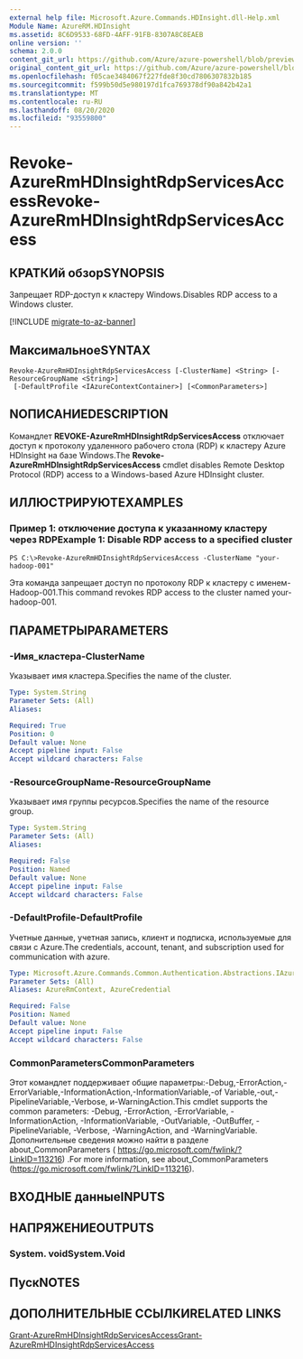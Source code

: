 ```yaml
---
external help file: Microsoft.Azure.Commands.HDInsight.dll-Help.xml
Module Name: AzureRM.HDInsight
ms.assetid: 8C6D9533-68FD-4AFF-91FB-8307A8C8EAEB
online version: ''
schema: 2.0.0
content_git_url: https://github.com/Azure/azure-powershell/blob/preview/src/ResourceManager/HDInsight/Commands.HDInsight/help/Revoke-AzureRmHDInsightRdpServicesAccess.md
original_content_git_url: https://github.com/Azure/azure-powershell/blob/preview/src/ResourceManager/HDInsight/Commands.HDInsight/help/Revoke-AzureRmHDInsightRdpServicesAccess.md
ms.openlocfilehash: f05cae3484067f227fde8f30cd7806307832b185
ms.sourcegitcommit: f599b50d5e980197d1fca769378df90a842b42a1
ms.translationtype: MT
ms.contentlocale: ru-RU
ms.lasthandoff: 08/20/2020
ms.locfileid: "93559800"
---
```

# <span data-ttu-id="37970-101">Revoke-AzureRmHDInsightRdpServicesAccess</span><span class="sxs-lookup"><span data-stu-id="37970-101">Revoke-AzureRmHDInsightRdpServicesAccess</span></span>

## <span data-ttu-id="37970-102">КРАТКИй обзор</span><span class="sxs-lookup"><span data-stu-id="37970-102">SYNOPSIS</span></span>
<span data-ttu-id="37970-103">Запрещает RDP-доступ к кластеру Windows.</span><span class="sxs-lookup"><span data-stu-id="37970-103">Disables RDP access to a Windows cluster.</span></span>

[!INCLUDE [migrate-to-az-banner](../../includes/migrate-to-az-banner.md)]

## <span data-ttu-id="37970-104">Максимальное</span><span class="sxs-lookup"><span data-stu-id="37970-104">SYNTAX</span></span>

```
Revoke-AzureRmHDInsightRdpServicesAccess [-ClusterName] <String> [-ResourceGroupName <String>]
 [-DefaultProfile <IAzureContextContainer>] [<CommonParameters>]
```

## <span data-ttu-id="37970-105">NОПИСАНИЕ</span><span class="sxs-lookup"><span data-stu-id="37970-105">DESCRIPTION</span></span>
<span data-ttu-id="37970-106">Командлет **REVOKE-AzureRmHDInsightRdpServicesAccess** отключает доступ к протоколу удаленного рабочего стола (RDP) к кластеру Azure HDInsight на базе Windows.</span><span class="sxs-lookup"><span data-stu-id="37970-106">The **Revoke-AzureRmHDInsightRdpServicesAccess** cmdlet disables Remote Desktop Protocol (RDP) access to a Windows-based Azure HDInsight cluster.</span></span>

## <span data-ttu-id="37970-107">ИЛЛЮСТРИРУЮТ</span><span class="sxs-lookup"><span data-stu-id="37970-107">EXAMPLES</span></span>

### <span data-ttu-id="37970-108">Пример 1: отключение доступа к указанному кластеру через RDP</span><span class="sxs-lookup"><span data-stu-id="37970-108">Example 1: Disable RDP access to a specified cluster</span></span>
```
PS C:\>Revoke-AzureRmHDInsightRdpServicesAccess -ClusterName "your-hadoop-001"
```

<span data-ttu-id="37970-109">Эта команда запрещает доступ по протоколу RDP к кластеру с именем-Hadoop-001.</span><span class="sxs-lookup"><span data-stu-id="37970-109">This command revokes RDP access to the cluster named your-hadoop-001.</span></span>

## <span data-ttu-id="37970-110">ПАРАМЕТРЫ</span><span class="sxs-lookup"><span data-stu-id="37970-110">PARAMETERS</span></span>

### <span data-ttu-id="37970-111">-Имя_кластера</span><span class="sxs-lookup"><span data-stu-id="37970-111">-ClusterName</span></span>
<span data-ttu-id="37970-112">Указывает имя кластера.</span><span class="sxs-lookup"><span data-stu-id="37970-112">Specifies the name of the cluster.</span></span>

```yaml
Type: System.String
Parameter Sets: (All)
Aliases: 

Required: True
Position: 0
Default value: None
Accept pipeline input: False
Accept wildcard characters: False
```

### <span data-ttu-id="37970-113">-ResourceGroupName</span><span class="sxs-lookup"><span data-stu-id="37970-113">-ResourceGroupName</span></span>
<span data-ttu-id="37970-114">Указывает имя группы ресурсов.</span><span class="sxs-lookup"><span data-stu-id="37970-114">Specifies the name of the resource group.</span></span>

```yaml
Type: System.String
Parameter Sets: (All)
Aliases: 

Required: False
Position: Named
Default value: None
Accept pipeline input: False
Accept wildcard characters: False
```

### <span data-ttu-id="37970-115">-DefaultProfile</span><span class="sxs-lookup"><span data-stu-id="37970-115">-DefaultProfile</span></span>
<span data-ttu-id="37970-116">Учетные данные, учетная запись, клиент и подписка, используемые для связи с Azure.</span><span class="sxs-lookup"><span data-stu-id="37970-116">The credentials, account, tenant, and subscription used for communication with azure.</span></span>

```yaml
Type: Microsoft.Azure.Commands.Common.Authentication.Abstractions.IAzureContextContainer
Parameter Sets: (All)
Aliases: AzureRmContext, AzureCredential

Required: False
Position: Named
Default value: None
Accept pipeline input: False
Accept wildcard characters: False
```

### <span data-ttu-id="37970-117">CommonParameters</span><span class="sxs-lookup"><span data-stu-id="37970-117">CommonParameters</span></span>
<span data-ttu-id="37970-118">Этот командлет поддерживает общие параметры:-Debug,-ErrorAction,-ErrorVariable,-InformationAction,-InformationVariable,-of Variable,-out,-PipelineVariable,-Verbose, и-WarningAction.</span><span class="sxs-lookup"><span data-stu-id="37970-118">This cmdlet supports the common parameters: -Debug, -ErrorAction, -ErrorVariable, -InformationAction, -InformationVariable, -OutVariable, -OutBuffer, -PipelineVariable, -Verbose, -WarningAction, and -WarningVariable.</span></span> <span data-ttu-id="37970-119">Дополнительные сведения можно найти в разделе about_CommonParameters ( https://go.microsoft.com/fwlink/?LinkID=113216) .</span><span class="sxs-lookup"><span data-stu-id="37970-119">For more information, see about_CommonParameters (https://go.microsoft.com/fwlink/?LinkID=113216).</span></span>

## <span data-ttu-id="37970-120">ВХОДНЫЕ данные</span><span class="sxs-lookup"><span data-stu-id="37970-120">INPUTS</span></span>

## <span data-ttu-id="37970-121">НАПРЯЖЕНИЕ</span><span class="sxs-lookup"><span data-stu-id="37970-121">OUTPUTS</span></span>

### <span data-ttu-id="37970-122">System. void</span><span class="sxs-lookup"><span data-stu-id="37970-122">System.Void</span></span>

## <span data-ttu-id="37970-123">Пуск</span><span class="sxs-lookup"><span data-stu-id="37970-123">NOTES</span></span>

## <span data-ttu-id="37970-124">ДОПОЛНИТЕЛЬНЫЕ ССЫЛКИ</span><span class="sxs-lookup"><span data-stu-id="37970-124">RELATED LINKS</span></span>

[<span data-ttu-id="37970-125">Grant-AzureRmHDInsightRdpServicesAccess</span><span class="sxs-lookup"><span data-stu-id="37970-125">Grant-AzureRmHDInsightRdpServicesAccess</span></span>](./Grant-AzureRmHDInsightRdpServicesAccess.md)



